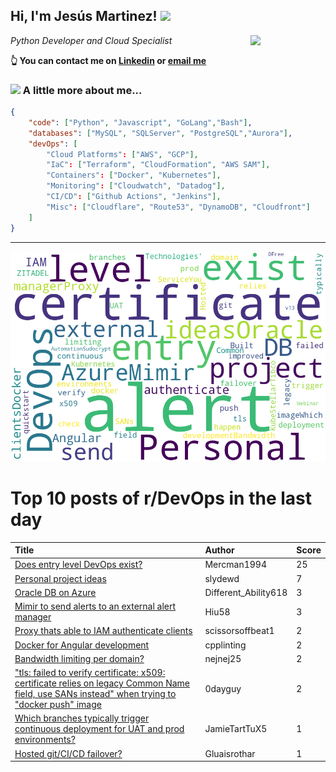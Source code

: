 <!--
**jmartinezl/jmartinezl** is a ✨ _special_ ✨ repository because its `README.md` (this file) appears on your GitHub profile.

Here are some ideas to get you started:

- 🔭 I’m currently working on ...
- 🌱 I’m currently learning ...
- 👯 I’m looking to collaborate on ...
- 🤔 I’m looking for help with ...
- 💬 Ask me about ...
- 📫 How to reach me: ...
- 😄 Pronouns: ...
- ⚡ Fun fact: ...
-->

<h2>Hi, I'm Jesús Martinez! <img src="https://media.giphy.com/media/WUlplcMpOCEmTGBtBW/giphy.gif" width="30"> </h2>
<img align='right' src="https://media.giphy.com/media/NytMLKyiaIh6VH9SPm/giphy.gif" width="120">
<p><em>Python Developer and Cloud Specialist
</em></p>

**👆 You can contact me on [Linkedin](https://www.linkedin.com/in/jes%C3%BAs-martinez-2b7b10104/) or [email me](mailto:jesus.mtz.lorenzo@gmail.com)**

### <img src="https://media.giphy.com/media/VgCDAzcKvsR6OM0uWg/giphy.gif" width="50"> A little more about me...  

```json
{
    "code": ["Python", "Javascript", "GoLang","Bash"],
    "databases": ["MySQL", "SQLServer", "PostgreSQL","Aurora"],
    "devOps": [
        "Cloud Platforms": ["AWS", "GCP"],
        "IaC": ["Terraform", "CloudFormation", "AWS SAM"],
        "Containers": ["Docker", "Kubernetes"],
        "Monitoring": ["Cloudwatch", "Datadog"],
        "CI/CD": ["Github Actions", "Jenkins"],
        "Misc": ["Cloudflare", "Route53", "DynamoDB", "Cloudfront"]
    ]
}
```
---

![Wordcloud](./cloud.png)

# Top 10 posts of r/DevOps in the last day

| Title | Author | Score |
|:---|:---|:---|
| [Does entry level DevOps exist?](https://www.reddit.com/r/devops/comments/17god2l/does_entry_level_devops_exist/) | Mercman1994 | 25 |
| [Personal project ideas](https://www.reddit.com/r/devops/comments/17g8rgu/personal_project_ideas/) | slydewd | 7 |
| [Oracle DB on Azure](https://www.reddit.com/r/devops/comments/17g55v5/oracle_db_on_azure/) | Different_Ability618 | 3 |
| [Mimir to send alerts to an external alert manager](https://www.reddit.com/r/devops/comments/17gon9p/mimir_to_send_alerts_to_an_external_alert_manager/) | Hiu58 | 3 |
| [Proxy thats able to IAM authenticate clients](https://www.reddit.com/r/devops/comments/17gc1ia/proxy_thats_able_to_iam_authenticate_clients/) | scissorsoffbeat1 | 2 |
| [Docker for Angular development](https://www.reddit.com/r/devops/comments/17ghhnl/docker_for_angular_development/) | cpplinting | 2 |
| [Bandwidth limiting per domain?](https://www.reddit.com/r/devops/comments/17gjy33/bandwidth_limiting_per_domain/) | nejnej25 | 2 |
| ["tls: failed to verify certificate: x509: certificate relies on legacy Common Name field, use SANs instead" when trying to "docker push" image](https://www.reddit.com/r/devops/comments/17g4yr2/tls_failed_to_verify_certificate_x509_certificate/) | 0dayguy | 2 |
| [Which branches typically trigger continuous deployment for UAT and prod environments?](https://www.reddit.com/r/devops/comments/17grxh8/which_branches_typically_trigger_continuous/) | JamieTartTuX5 | 1 |
| [Hosted git/CI/CD failover?](https://www.reddit.com/r/devops/comments/17g9b6c/hosted_gitcicd_failover/) | Gluaisrothar | 1 |
